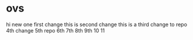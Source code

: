 # ovs
hi new one first change
this is second change
this is a third change to repo
4th change
5th repo
6th
7th 
8th
9th
10
11
